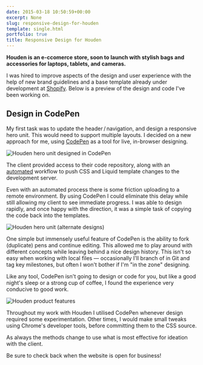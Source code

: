 ```yaml
---
date: 2015-03-18 10:50:59+00:00
excerpt: None
slug: responsive-design-for-houden
template: single.html
portfolio: true
title: Responsive Design for Houden
---
```


**Houden is an e-ccomerce store, soon to launch with stylish bags and accessories for laptops, tablets, and cameras.**

I was hired to improve aspects of the design and user experience with the help of new brand guidelines and a base template already under development at [Shopify](http://www.shopify.com/). Below is a preview of the design and code I've been working on.


## Design in CodePen


My first task was to update the header / navigation, and design a responsive hero unit. This would need to support multiple layouts. I decided on a new approach for me, using [CodePen](http://codepen.io/) as a tool for live, in-browser designing.

![Houden hero unit designed in CodePen](/images/2015/03/houden-hero-codepen-dev.png)

The client provided access to their code repository, along with an [automated](/2013/03/12/automation/) workflow to push CSS and Liquid template changes to the development server.

Even with an automated process there is some friction uploading to a remote environment. By using CodePen I could eliminate this delay while still allowing my client to see immediate progress. I was able to design rapidly, and once happy with the direction, it was a simple task of copying the code back into the templates.

![Houden hero unit (alternate designs)](/images/2015/03/houden-hero-alt.png)

One simple but immensely useful feature of CodePen is the ability to fork (duplicate) pens and continue editing. This allowed me to play around with different concepts while leaving behind a nice design history. This isn't so easy when working with local files — occasionally I'll branch of in Git and tag key milestones, but often I won't bother if I'm "in the zone" designing.

Like any tool, CodePen isn't going to design or code for you, but like a good night's sleep or a strong cup of coffee, I found the experience very conducive to good work.

![Houden product features](/images/2015/03/houden-product-features.png)

Throughout my work with Houden I utilised CodePen whenever design required some experimentation. Other times, I would make small tweaks using Chrome's developer tools, before committing them to the CSS source.

As always the methods change to use what is most effective for ideation with the client.

Be sure to check back when the website is open for business!
